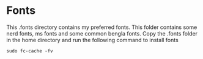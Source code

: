# Fonts

This .fonts directory contains my preferred fonts. This folder contains some nerd fonts, ms fonts and some common bengla fonts.
Copy the .fonts folder in the home directory and run the following command to install fonts
```
sudo fc-cache -fv
```
